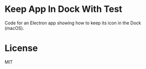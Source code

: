 # Keep App In Dock With Test

Code for an Electron app showing how to keep its icon in the Dock (macOS).

# License

MIT
